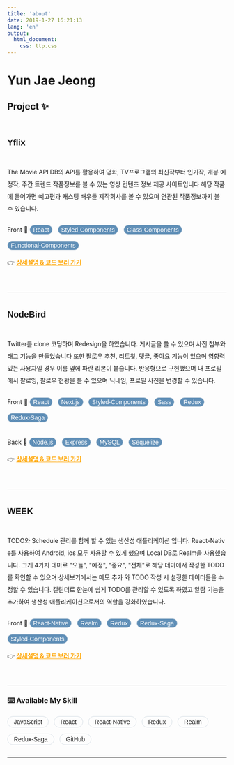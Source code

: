 ```yaml
---
title: 'about'
date: 2019-1-27 16:21:13
lang: 'en'
output:
  html_document:
    css: ttp.css
---
```

<style>
  p {
  line-height: 2;
  margin: 0px 0px 1.7em;
  word-break: break-all;
  letter-spacing: -0.009em;
  font-weight: 400;
}

a {
    color: orange;
  }

  .skill {
  display: inline-block;
  font-family: 'ridi-batang','Source Sans Pro', 'Fira Sans', sans-serif;
  font-weight: 400;
  padding: 4px 14px;
  border-radius: 100px;
  border: solid 1px #D8E0E7;
  font-size: 14px;
  margin: 0 8px 14px 0;
}

  .project-skill {
  display: inline-block;
  font-family: 'ridi-batang','Source Sans Pro', 'Fira Sans', sans-serif;
  font-weight: 400;
  padding: 2px 7px;
  border-radius: 100px;
  color: white;
  border: solid 1px #D8E0E7;
  background-color: #608fb7;
  font-size: 14px;
  margin: 0 8px 14px 0;
}

.project-list {
  display: block;
  width: 100%;
  padding: 30px 0;
  border-bottom: 1.7px solid rgba(142,143,146, 0.2)
}


.project_name {
  font-family: 'ridi-batang','Source Sans Pro', 'Fira Sans', sans-serif;
  font-size: 20px;
  font-weight: 700;
  width: 35%;
}                                        



.project_info {
  width: 100%;

}

</style>

# Yun Jae Jeong

## Project ✨

<ul class="project-container" style="list-style-type: none; margin: 0; padding: 0; margin-top: 20px">


  <li class="project-list" style>
    <p class="project_name">Yflix</p>
    <div class="project_info">
      <p>The Movie API DB의 API를 활용하여 영화, TV프로그램의 최신작부터 인기작, 개봉 예정작, 주간 트렌드 작품정보를 볼 수 있는 영상 컨텐츠 정보 제공 사이트입니다 해당 작품에 들어가면 예고편과 캐스팅 배우들 제작회사를 볼 수 있으며 연관된 작품정보까지 볼 수 있습니다.</p>
       <ul style="list-style-type: none; margin: 0; padding: 0; margin-top: 20px">Front 📌 
        <li class="project-skill">React</li>
        <li class="project-skill">Styled-Components</li>
        <li class="project-skill">Class-Components</li>
        <li class="project-skill">Functional-Components</li>
      </ul>
      <p>👉 <a href="https://github.com/TestJeong/Yflix" style="font-weight:700">상세설명 & 코드 보러 가기</a></p>
    </div>
  </li>
 <li class="project-list">
    <p class="project_name">NodeBird</p>
    <div class="project_info">
      <p>Twitter를 clone 코딩하며 Redesign을 하였습니다. 게시글을 쓸 수 있으며 사진 첨부와 태그 기능을 만들었습니다 또한 팔로우 추천, 리트윗, 댓글, 좋아요 기능이 있으며 영향력 있는 사용자일 경우 이름 옆에 파란 리본이 붙습니다. 반응형으로 구현했으며 내 프로필에서 팔로잉, 팔로우 현황을 볼 수 있으며 닉네임, 프로필 사진을 변경할 수 있습니다. </p>
      <ul style="list-style-type: none; margin: 0; padding: 0; margin-top: 20px">Front 📌 
        <li class="project-skill">React</li>
        <li class="project-skill">Next.js</li>
        <li class="project-skill">Styled-Components</li>
        <li class="project-skill">Sass</li>
        <li class="project-skill">Redux</li>
        <li class="project-skill">Redux-Saga</li>
      </ul>
      <ul style="list-style-type: none; margin: 0; padding: 0; margin-top: 20px">Back 📌 
        <li class="project-skill">Node.js</li>
        <li class="project-skill">Express</li>
        <li class="project-skill">MySQL</li>
        <li class="project-skill">Sequelize</li>
      </ul>
      <p>👉 <a href="https://github.com/TestJeong/NodeBird" style="font-weight:700">상세설명 & 코드 보러 가기</a></p>
    </div>
  </li>
  <li class="project-list">
    <p class="project_name">WEEK</p>
    <div class="project_info">
      <p>TODO와 Schedule 관리를 함께 할 수 있는 생산성 애플리케이션 입니다. React-Native를 사용하여 Android, ios 모두 사용할 수 있게 했으며 Local DB로 Realm을 사용했습니다.
      크게 4가지 테마로 "오늘", "예정", "중요", "전체"로 해당 테마에서 작성한 TODO를 확인할 수 있으며 상세보기에서는 메모 추가 와 TODO 작성 시 설정한 데이터들을 수정할 수 있습니다. 캘린더로 한눈에 쉽게 TODO를 관리할 수 있도록 하였고 알람 기능을 추가하여 생산성 애플리케이션으로서의 역할을 강화하였습니다. </p>
      <ul style="list-style-type: none; margin: 0; padding: 0; margin-top: 20px">Front 📌 
        <li class="project-skill">React-Native</li>
        <li class="project-skill">Realm</li>
        <li class="project-skill">Redux</li>
        <li class="project-skill">Redux-Saga</li>
        <li class="project-skill">Styled-Components</li>
      </ul>
      <p>👉 <a href="https://github.com/TestJeong/WEEK_Project" style="font-weight:700">상세설명 & 코드 보러 가기</a></p>
    </div>
  </li>
</ul>



### ⌨️ Available My Skill

<ul style="list-style-type: none; margin: 0; padding: 0; margin-top: 20px">
  <li class="skill">JavaScript</li>
  <li class="skill">React</li>
  <li class="skill">React-Native</li>
  <li class="skill">Redux</li>
  <li class="skill">Realm</li>
  <li class="skill">Redux-Saga</li>
  <li class="skill">GitHub</li>
</ul>

***
